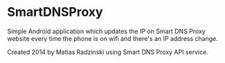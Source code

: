 SmartDNSProxy
=============

Simple Android application which updates the IP on Smart DNS Proxy website every time the phone is on wifi and there's an
IP address change.

Created 2014 by Matias Radzinski using Smart DNS Proxy API service.